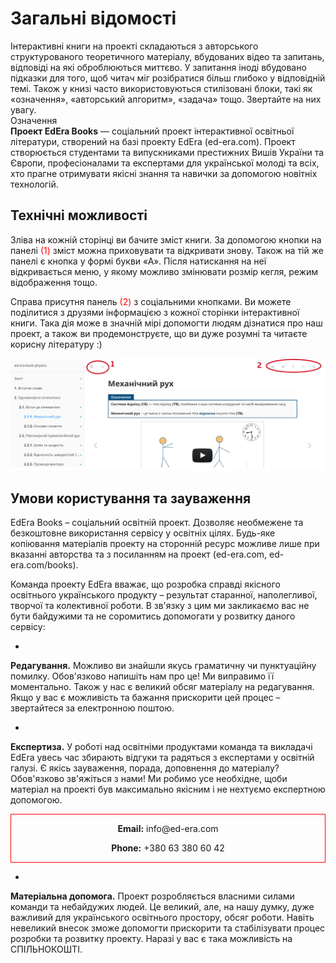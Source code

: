 <h1>Загальні відомості</h1>
Інтерактивні книги на проекті складаються з авторського структурованого теоретичного матеріалу, вбудованих відео та запитань, відповіді на які оброблюються миттєво. У запитання іноді вбудовано підказки для того, щоб читач міг розібратися більш глибоко у відповідній темі. Також у книзі часто використовуються стилізовані блоки, такі як «означення», «авторський алгоритм», «задача» тощо. Звертайте на них увагу. 

<div class="eoz-wrap">
<span class="eoz">Означення</span>
<div class="eoz-text">
<b>Проект EdEra Books</b> — соціальний проект інтерактивної освітньої літератури, створений на базі проекту EdEra (ed-era.com). Проект створюється студентами та випускниками престижних Вишів України та Європи, професіоналами та експертами для української молоді та всіх, хто прагне отримувати якісні знання та навички за допомогою новітніх технологій. 
</div>
</div>

<h2>Технічні можливості</h2>
Зліва на кожній сторінці ви бачите зміст книги. За допомогою кнопки на панелі <span style="color:red">(1)</span> зміст можна приховувати та відкривати знову. Також на тій же панелі є кнопка у формі букви «А». Після натискання на неї відкривається меню, у якому можливо змінювати розмір кегля, режим відображення тощо. 

Справа присутня панель <span style="color:red">(2)</span> з соціальними кнопками. Ви можете поділитися з друзями інформацією з кожної сторінки інтерактивної книги. Така дія може в значній мірі допомогти людям дізнатися про наш проект, а також ви продемонструєте, що ви дуже розумні та читаєте корисну літературу :)

![Функціонал сервісу EdEraBooks](vstupne_slovo1.png)

<h2>Умови користування та зауваження </h2>

EdEra Books – соціальний освітній проект. Дозволяє необмежене та безкоштовне використання сервісу у освітніх цілях. Будь-яке копіювання матеріалів проекту на сторонній ресурс можливе лише при вказанні авторства та з посиланням на проект (ed-era.com, ed-era.com/books). 

Команда проекту EdEra вважає, що розробка справді якісного освітнього українського продукту – результат старанної, наполегливої, творчої та колективної роботи. В зв'язку з цим ми закликаємо вас не бути байдужими та не соромитись допомогати у розвитку даного сервісу:

* 
 **Редагування.** Можливо ви знайшли якусь граматичну чи пунктуаційну помилку. Обов'язково напишіть нам про це! Ми виправимо її моментально. Також у нас є великий обсяг матеріалу на редагування. Якщо у вас є можливість та бажання прискорити цей процес – звертайтеся за електронною поштою.  

* 
**Експертиза.** У роботі над освітніми продуктами команда та викладачі EdEra увесь час збирають відгуки та радяться з експертами у освітній галузі. Є якісь зауваження, порада, доповнення до матеріалу? Обов'язково зв'яжіться з нами! Ми робимо усе необхідне, щоби матеріал на проекті був максимально якісним і не нехтуємо експертною допомогою. 

<div align="center" style="border:1px solid red">
<p><b>Email:</b> info@ed-era.com</p>
<p><b>Phone:</b> +380 63 380 60 42</p>
</div>

* 
 
 **Матеріальна допомога.** Проект розробляється власними силами команди та небайдужих людей.  Це великий, але, на нашу думку, дуже важливий для українського освітнього простору, обсяг роботи. Навіть невеликий внесок зможе допомогти прискорити та стабілізувати процес розробки та розвитку проекту. Наразі у вас є така можливість на СПІЛЬНОКОШТІ. 
